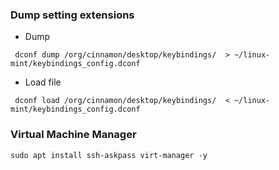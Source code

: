 ### Dump setting extensions

- Dump

```
 dconf dump /org/cinnamon/desktop/keybindings/  > ~/linux-mint/keybindings_config.dconf
```

- Load file

```
 dconf load /org/cinnamon/desktop/keybindings/  < ~/linux-mint/keybindings_config.dconf
```

### Virtual Machine Manager

```
sudo apt install ssh-askpass virt-manager -y
```
